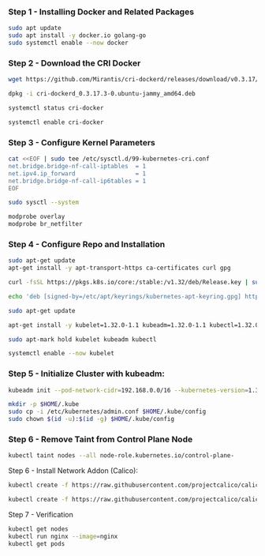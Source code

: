 
### Step 1 - Installing Docker and Related Packages
```sh
sudo apt update
sudo apt install -y docker.io golang-go
sudo systemctl enable --now docker
```
### Step 2 - Download the CRI Docker
```sh
wget https://github.com/Mirantis/cri-dockerd/releases/download/v0.3.17/cri-dockerd_0.3.17.3-0.ubuntu-jammy_amd64.deb

dpkg -i cri-dockerd_0.3.17.3-0.ubuntu-jammy_amd64.deb

systemctl status cri-docker

systemctl enable cri-docker
```

### Step 3 - Configure Kernel Parameters
```sh
cat <<EOF | sudo tee /etc/sysctl.d/99-kubernetes-cri.conf
net.bridge.bridge-nf-call-iptables  = 1
net.ipv4.ip_forward                 = 1
net.bridge.bridge-nf-call-ip6tables = 1
EOF

sudo sysctl --system
```
```sh
modprobe overlay
modprobe br_netfilter
```
### Step 4 - Configure Repo and Installation
```sh
sudo apt-get update
apt-get install -y apt-transport-https ca-certificates curl gpg

curl -fsSL https://pkgs.k8s.io/core:/stable:/v1.32/deb/Release.key | sudo gpg --dearmor -o /etc/apt/keyrings/kubernetes-apt-keyring.gpg

echo 'deb [signed-by=/etc/apt/keyrings/kubernetes-apt-keyring.gpg] https://pkgs.k8s.io/core:/stable:/v1.32/deb/ /' | sudo tee /etc/apt/sources.list.d/kubernetes.list
```
```sh
sudo apt-get update

apt-get install -y kubelet=1.32.0-1.1 kubeadm=1.32.0-1.1 kubectl=1.32.0-1.1 cri-tools=1.32.0-1.1

sudo apt-mark hold kubelet kubeadm kubectl

systemctl enable --now kubelet
```
### Step 5 - Initialize Cluster with kubeadm:
```sh
kubeadm init --pod-network-cidr=192.168.0.0/16 --kubernetes-version=1.32.0 --cri-socket=unix:///var/run/cri-dockerd.sock
```
```sh
mkdir -p $HOME/.kube
sudo cp -i /etc/kubernetes/admin.conf $HOME/.kube/config
sudo chown $(id -u):$(id -g) $HOME/.kube/config
```

### Step 6 - Remove Taint from Control Plane Node
```sh
kubectl taint nodes --all node-role.kubernetes.io/control-plane-
```

Step 6 - Install Network Addon (Calico):
```sh
kubectl create -f https://raw.githubusercontent.com/projectcalico/calico/v3.29.1/manifests/tigera-operator.yaml

kubectl create -f https://raw.githubusercontent.com/projectcalico/calico/v3.29.1/manifests/custom-resources.yaml
```
Step 7 - Verification
```sh
kubectl get nodes
kubectl run nginx --image=nginx
kubectl get pods
```

